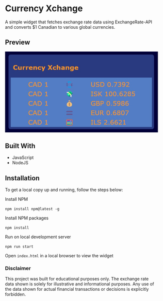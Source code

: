 # Currency Xchange

A simple widget that fetches exchange rate data using ExchangeRate-API and converts $1 Canadian to various global currencies.

## Preview

![Preview image](client/CurrencyXchange.jpg)

## Built With

- JavaScript
- NodeJS

## Installation

To get a local copy up and running, follow the steps below:

Install NPM

`npm install npm@latest -g`

Install NPM packages

`npm install`

Run on local development server

`npm run start`

Open `index.html` in a local browser to view the widget

### Disclaimer

This project was built for educational purposes only. The exchange rate data shown is solely for illustrative and informational purposes. Any use of the data shown for actual financial transactions or decisions is explicitly forbidden.
